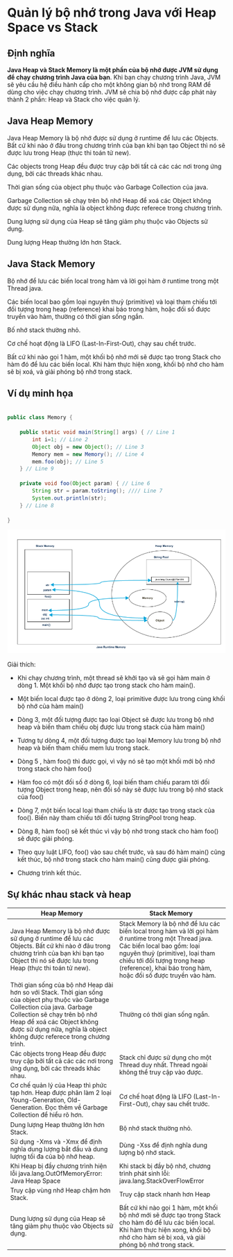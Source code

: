 # Quản lý bộ nhớ trong Java với Heap Space vs Stack

## Định nghĩa

**Java Heap và Stack Memory là một phần của bộ nhớ được JVM sử dụng để chạy chương trình Java của bạn**. Khi bạn chạy chương trình Java, JVM sẽ yêu cầu hệ điều hành cấp cho một không gian bộ nhớ trong RAM để dùng cho việc chạy chương trình. JVM sẽ chia bộ nhớ được cấp phát này thành 2 phần: Heap và Stack cho việc quản lý.

## Java Heap Memory

Java Heap Memory là bộ nhớ được sử dụng ở runtime để lưu các Objects. Bất cứ khi nào ở đâu trong chương trình của bạn khi bạn tạo Object thì nó sẽ được lưu trong Heap (thực thi toán tử new).

Các objects trong Heap đều được truy cập bởi tất cả các các nơi trong ứng dụng, bởi các threads khác nhau.

Thời gian sống của object phụ thuộc vào Garbage Collection của java.

Garbage Collection sẽ chạy trên bộ nhớ Heap để xoá các Object không được sử dụng nữa, nghĩa là object không được referece trong chương trình.

Dung lượng sử dụng của Heap sẽ tăng giảm phụ thuộc vào Objects sử dụng.

Dung lượng Heap thường lớn hơn Stack.

## Java Stack Memory

Bộ nhớ để lưu các biến local trong hàm và lời gọi hàm ở runtime trong một Thread java.

Các biến local bao gồm loại nguyên thuỷ (primitive) và loại tham chiếu tới đối tượng trong heap (reference) khai báo trong hàm, hoặc đối số được truyền vào hàm, thường có thời gian sống ngắn.

Bố nhớ stack thường nhỏ.

Cơ chế hoạt động là LIFO (Last-In-First-Out), chạy sau chết trước.

Bất cứ khi nào gọi 1 hàm, một khối bộ nhớ mới sẽ được tạo trong Stack cho hàm đó để lưu các biến local. Khi hàm thực hiện xong, khối bộ nhớ cho hàm sẽ bị xoá, và giải phóng bộ nhớ trong stack.

## Ví dụ minh họa

```java

public class Memory {
 
    public static void main(String[] args) { // Line 1
        int i=1; // Line 2
        Object obj = new Object(); // Line 3
        Memory mem = new Memory(); // Line 4
        mem.foo(obj); // Line 5
    } // Line 9
 
    private void foo(Object param) { // Line 6
        String str = param.toString(); //// Line 7
        System.out.println(str);
    } // Line 8
 
}  

```

![GitHub Logo](img/5_java-heap-stack-1.png)

Giải thích:

+ Khi chạy chương trình, một thread sẽ khởi tạo và sẽ gọi hàm main ở dòng 1. Một khối bộ nhớ được tạo trong stack cho hàm main().

+ Một biến local được tạo ở dòng 2, loại primitive được lưu trong cùng khối bộ nhớ của hàm main()

+ Dòng 3, một đối tượng được tạo loại Object sẽ được lưu trong bộ nhớ heap và biến tham chiếu obj được lưu trong stack của hàm main()

+ Tương tự dòng 4, một đối tượng được tạo loại Memory lưu trong bộ nhớ heap và biến tham chiếu mem lưu trong stack.

+ Dòng 5 , hàm foo() thì được gọi, vì vậy nó sẽ tạo một khối mới bộ nhớ trong stack cho hàm foo()

+ Hàm foo có một đối số ở dòng 6, loại biến tham chiếu param tời đối tượng Object trong heap, nên đối số này sẽ được lưu trong bộ nhớ stack của foo()

+ Dòng 7, một biến local loại tham chiếu là str được tạo trong stack của foo(). Biến này tham chiếu tới đối tượng StringPool trong heap.

+ Dòng 8, hàm foo() sẽ kết thúc vì vậy bộ nhớ trong stack cho hàm foo() sẽ được giải phóng.

+ Theo quy luật LIFO, foo() vào sau chết trước, và sau đó hàm main() cũng kết thúc, bộ nhớ trong stack cho hàm main() cũng được giải phóng.

+ Chương trình kết thúc.

## Sự khác nhau stack và heap

| Heap Memory        | Stack Memory           | 
| ------------- |-------------| 
| Java Heap Memory là bộ nhớ được sử dụng ở runtime để lưu các Objects. Bất cứ khi nào ở đâu trong chương trình của bạn khi bạn tạo Object thì nó sẽ được lưu trong Heap (thực thi toán tử new).     | Stack Memory là bộ nhớ để lưu các biến local trong hàm và lời gọi hàm ở runtime trong một Thread java. Các biến local bao gồm: loại nguyên thuỷ (primitive), loại tham chiếu tới đối tượng trong heap (reference), khai báo trong hàm, hoặc đối số được truyền vào hàm. |
|Thời gian sống của bộ nhớ Heap dài hơn so với Stack. Thời gian sống của object phụ thuộc vào Garbage Collection của java. Garbage Collection sẽ chạy trên bộ nhớ Heap để xoá các Object không được sử dụng nữa, nghĩa là object không được referece trong chương trình.     | Thường có thời gian sống ngắn.  |
| Các objects trong Heap đều được truy cập bởi tất cả các các nơi trong ứng dụng, bởi các threads khác nhau. | Stack chỉ được sử dụng cho một Thread duy nhất. Thread ngoài không thể truy cập vào được. |
| Cơ chế quản lý của Heap thì phức tạp hơn. Heap được phân làm 2 loại Young-Generation, Old-Generation. Đọc thêm về Garbage Collection để hiểu rõ hơn. | Cơ chế hoạt động là LIFO (Last-In-First-Out), chạy sau chết trước. |
| Dung lượng Heap thường lớn hơn Stack. |	Bộ nhớ stack thường nhỏ.| 
| Sử dụng -Xms và -Xmx để định nghĩa dung lượng bắt đầu và dung lượng tối đa của bộ nhớ heap. | Dùng -Xss để định nghĩa dung lượng bộ nhớ stack. |
| Khi Heap bị đầy chương trình hiện lỗi java.lang.OutOfMemoryError: Java Heap Space | Khi stack bị đầy bộ nhớ, chương trình phát sinh lỗi: java.lang.StackOverFlowError |
| Truy cập vùng nhớ Heap chậm hơn Stack. | Truy cập stack nhanh hơn Heap |
| Dung lượng sử dụng của Heap sẽ tăng giảm phụ thuộc vào Objects sử dụng. | Bất cứ khi nào gọi 1 hàm, một khối bộ nhớ mới sẽ được tạo trong Stack cho hàm đó để lưu các biến local. Khi hàm thực hiện xong, khối bộ nhớ cho hàm sẽ bị xoá, và giải phóng bộ nhớ trong stack. |



